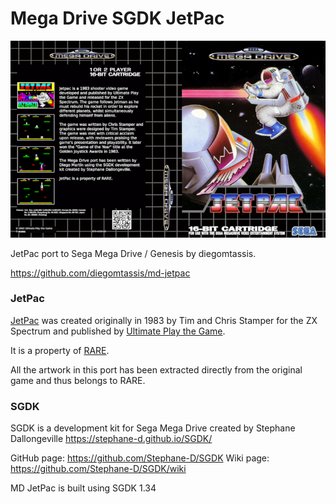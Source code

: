 # Mega Drive SGDK JetPac

![JetPac MD](Jetpac_MD.png?raw=true "Cover")

JetPac port to Sega Mega Drive / Genesis by diegomtassis.  

https://github.com/diegomtassis/md-jetpac

### JetPac

[JetPac](https://en.wikipedia.org/wiki/Jetpac) was created originally in 1983 by Tim and Chris Stamper for the ZX Spectrum and published by [Ultimate Play the Game](https://en.wikipedia.org/wiki/Ultimate_Play_the_Game).

It is a property of [RARE](https://en.wikipedia.org/wiki/Rare_(company)).

All the artwork in this port has been extracted directly from the original game and thus belongs to RARE.

### SGDK

SGDK is a development kit for Sega Mega Drive created by Stephane Dallongeville
https://stephane-d.github.io/SGDK/

GitHub page: https://github.com/Stephane-D/SGDK
Wiki page: https://github.com/Stephane-D/SGDK/wiki

MD JetPac is built using SGDK 1.34
